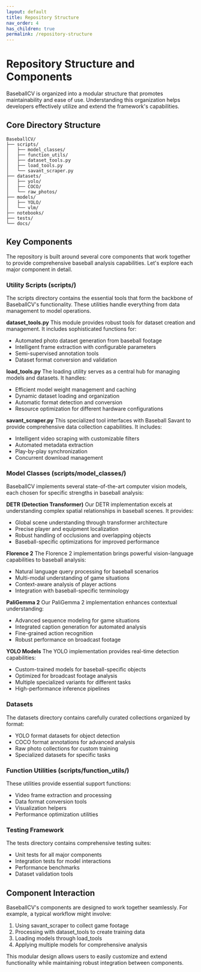 ```yaml
---
layout: default
title: Repository Structure
nav_order: 4
has_children: true
permalink: /repository-structure
---
```


# Repository Structure and Components

BaseballCV is organized into a modular structure that promotes maintainability and ease of use. Understanding this organization helps developers effectively utilize and extend the framework's capabilities.

## Core Directory Structure

```
BaseballCV/
├── scripts/
│   ├── model_classes/
│   ├── function_utils/
│   ├── dataset_tools.py
│   ├── load_tools.py
│   └── savant_scraper.py
├── datasets/
│   ├── yolo/
│   ├── COCO/
│   └── raw_photos/
├── models/
│   ├── YOLO/
│   └── vlm/
├── notebooks/
├── tests/
└── docs/
```

## Key Components

The repository is built around several core components that work together to provide comprehensive baseball analysis capabilities. Let's explore each major component in detail.

### Utility Scripts (scripts/)

The scripts directory contains the essential tools that form the backbone of BaseballCV's functionality. These utilities handle everything from data management to model operations.

**dataset_tools.py**
This module provides robust tools for dataset creation and management. It includes sophisticated functions for:
- Automated photo dataset generation from baseball footage
- Intelligent frame extraction with configurable parameters
- Semi-supervised annotation tools
- Dataset format conversion and validation

**load_tools.py**
The loading utility serves as a central hub for managing models and datasets. It handles:
- Efficient model weight management and caching
- Dynamic dataset loading and organization
- Automatic format detection and conversion
- Resource optimization for different hardware configurations

**savant_scraper.py**
This specialized tool interfaces with Baseball Savant to provide comprehensive data collection capabilities. It includes:
- Intelligent video scraping with customizable filters
- Automated metadata extraction
- Play-by-play synchronization
- Concurrent download management

### Model Classes (scripts/model_classes/)

BaseballCV implements several state-of-the-art computer vision models, each chosen for specific strengths in baseball analysis:

**DETR (Detection Transformer)**
Our DETR implementation excels at understanding complex spatial relationships in baseball scenes. It provides:
- Global scene understanding through transformer architecture
- Precise player and equipment localization
- Robust handling of occlusions and overlapping objects
- Baseball-specific optimizations for improved performance

**Florence 2**
The Florence 2 implementation brings powerful vision-language capabilities to baseball analysis:
- Natural language query processing for baseball scenarios
- Multi-modal understanding of game situations
- Context-aware analysis of player actions
- Integration with baseball-specific terminology

**PaliGemma 2**
Our PaliGemma 2 implementation enhances contextual understanding:
- Advanced sequence modeling for game situations
- Integrated caption generation for automated analysis
- Fine-grained action recognition
- Robust performance on broadcast footage

**YOLO Models**
The YOLO implementation provides real-time detection capabilities:
- Custom-trained models for baseball-specific objects
- Optimized for broadcast footage analysis
- Multiple specialized variants for different tasks
- High-performance inference pipelines

### Datasets

The datasets directory contains carefully curated collections organized by format:
- YOLO format datasets for object detection
- COCO format annotations for advanced analysis
- Raw photo collections for custom training
- Specialized datasets for specific tasks

### Function Utilities (scripts/function_utils/)

These utilities provide essential support functions:
- Video frame extraction and processing
- Data format conversion tools
- Visualization helpers
- Performance optimization utilities

### Testing Framework

The tests directory contains comprehensive testing suites:
- Unit tests for all major components
- Integration tests for model interactions
- Performance benchmarks
- Dataset validation tools

## Component Interaction

BaseballCV's components are designed to work together seamlessly. For example, a typical workflow might involve:
1. Using savant_scraper to collect game footage
2. Processing with dataset_tools to create training data
3. Loading models through load_tools
4. Applying multiple models for comprehensive analysis

This modular design allows users to easily customize and extend functionality while maintaining robust integration between components.